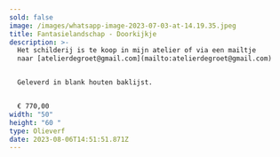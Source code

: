 ```yaml
---
sold: false
image: /images/whatsapp-image-2023-07-03-at-14.19.35.jpeg
title: Fantasielandschap - Doorkijkje
description: >-
  Het schilderij is te koop in mijn atelier of via een mailtje
  naar [atelierdegroet@gmail.com](mailto:atelierdegroet@gmail.com)


  Geleverd in blank houten baklijst.


  € ﻿770,00
width: "50"
height: "60 "
type: Olieverf
date: 2023-08-06T14:51:51.871Z
---
```

